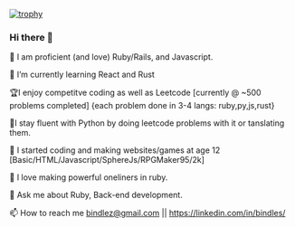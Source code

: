 [![trophy](https://github-profile-trophy.vercel.app/?username=ryo-ma)](https://github.com/ryo-ma/github-profile-trophy)
### Hi there 👋
💎 I am proficient (and love) Ruby/Rails, and Javascript.

🌱 I’m currently learning React and Rust

🏆I enjoy competitve coding as well as Leetcode [currently @ ~500 problems completed] {each problem done in 3-4 langs: ruby,py,js,rust}

🐍I stay fluent with Python by doing leetcode problems with it or tanslating them.

🏃 I started coding and making websites/games at age 12 [Basic/HTML/Javascript/SphereJs/RPGMaker95/2k]

🔨 I love making powerful oneliners in ruby.

💬 Ask me about Ruby, Back-end development.

📫 How to reach me bindlez@gmail.com || https://linkedin.com/in/bindles/

<!--
**Bindles/bindles** is a ✨ _special_ ✨ repository because its `README.md` (this file) appears on your GitHub profile.



Here are some ideas to get you started:

- 🔭 I’m currently working on ...
- 🌱 I’m currently learning ...
- 👯 I’m looking to collaborate on ...
- 🤔 I’m looking for help with ...
- 💬 Ask me about ...
- 📫 How to reach me: ...
- 😄 Pronouns: ...
- ⚡ Fun fact: ...
-->
